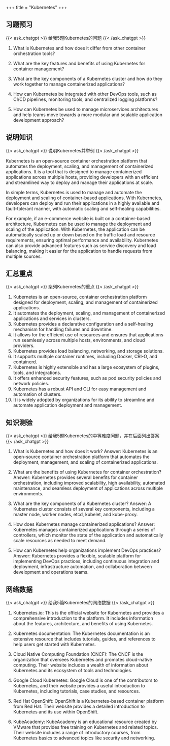 +++
title = "Kubernetes"
+++
## 习题预习
{{< ask_chatgpt >}}
给我5题Kubernetes的问题
{{< /ask_chatgpt >}}



1. What is Kubernetes and how does it differ from other container orchestration tools?

2. What are the key features and benefits of using Kubernetes for container management?

3. What are the key components of a Kubernetes cluster and how do they work together to manage containerized applications?

4. How can Kubernetes be integrated with other DevOps tools, such as CI/CD pipelines, monitoring tools, and centralized logging platforms?

5. How can Kubernetes be used to manage microservices architectures and help teams move towards a more modular and scalable application development approach?   

## 说明知识
{{< ask_chatgpt >}}
说明Kubernetes并举例
{{< /ask_chatgpt >}}



Kubernetes is an open-source container orchestration platform that automates the deployment, scaling, and management of containerized applications. It is a tool that is designed to manage containerized applications across multiple hosts, providing developers with an efficient and streamlined way to deploy and manage their applications at scale.

In simple terms, Kubernetes is used to manage and automate the deployment and scaling of container-based applications. With Kubernetes, developers can deploy and run their applications in a highly available and fault-tolerant manner, with automatic scaling and self-healing capabilities.

For example, if an e-commerce website is built on a container-based architecture, Kubernetes can be used to manage the deployment and scaling of the application. With Kubernetes, the application can be automatically scaled up or down based on the traffic load and resource requirements, ensuring optimal performance and availability. Kubernetes can also provide advanced features such as service discovery and load balancing, making it easier for the application to handle requests from multiple sources.   

## 汇总重点
{{< ask_chatgpt >}}
条列Kubernetes的重点
{{< /ask_chatgpt >}}



1. Kubernetes is an open-source, container orchestration platform designed for deployment, scaling, and management of containerized applications. 
2. It automates the deployment, scaling, and management of containerized applications and services in clusters. 
3. Kubernetes provides a declarative configuration and a self-healing mechanism for handling failures and downtime. 
4. It allows for the efficient use of resources and ensures that applications run seamlessly across multiple hosts, environments, and cloud providers. 
5. Kubernetes provides load balancing, networking, and storage solutions. 
6. It supports multiple container runtimes, including Docker, CRI-O, and containerd. 
7. Kubernetes is highly extensible and has a large ecosystem of plugins, tools, and integrations. 
8. It offers enhanced security features, such as pod security policies and network policies. 
9. Kubernetes has a robust API and CLI for easy management and automation of clusters. 
10. It is widely adopted by organizations for its ability to streamline and automate application deployment and management.   

## 知识测验
{{< ask_chatgpt >}}
给我5题Kubernetes的中等难度问题，并在后面列出答案
{{< /ask_chatgpt >}}



1. What is Kubernetes and how does it work?
Answer: Kubernetes is an open-source container orchestration platform that automates the deployment, management, and scaling of containerized applications.

2. What are the benefits of using Kubernetes for container orchestration?
Answer: Kubernetes provides several benefits for container orchestration, including improved scalability, high availability, automated maintenance, and seamless deployment of applications across multiple environments.

3. What are the key components of a Kubernetes cluster?
Answer: A Kubernetes cluster consists of several key components, including a master node, worker nodes, etcd, kubelet, and kube-proxy.

4. How does Kubernetes manage containerized applications?
Answer: Kubernetes manages containerized applications through a series of controllers, which monitor the state of the application and automatically scale resources as needed to meet demand.

5. How can Kubernetes help organizations implement DevOps practices?
Answer: Kubernetes provides a flexible, scalable platform for implementing DevOps practices, including continuous integration and deployment, infrastructure automation, and collaboration between development and operations teams.   

## 网络数据
{{< ask_chatgpt >}}
给我5篇Kubernetes的网络数据
{{< /ask_chatgpt >}}



1. Kubernetes.io: This is the official website for Kubernetes and provides a comprehensive introduction to the platform. It includes information about the features, architecture, and benefits of using Kubernetes.

2. Kubernetes documentation: The Kubernetes documentation is an extensive resource that includes tutorials, guides, and references to help users get started with Kubernetes.

3. Cloud Native Computing Foundation (CNCF): The CNCF is the organization that oversees Kubernetes and promotes cloud-native computing. Their website includes a wealth of information about Kubernetes and its ecosystem of tools and technologies.

4. Google Cloud Kubernetes: Google Cloud is one of the contributors to Kubernetes, and their website provides a useful introduction to Kubernetes, including tutorials, case studies, and resources.

5. Red Hat OpenShift: OpenShift is a Kubernetes-based container platform from Red Hat. Their website provides a detailed introduction to Kubernetes and its use within OpenShift.

6. KubeAcademy: KubeAcademy is an educational resource created by VMware that provides free training on Kubernetes and related topics. Their website includes a range of introductory courses, from Kubernetes basics to advanced topics like security and networking.   

